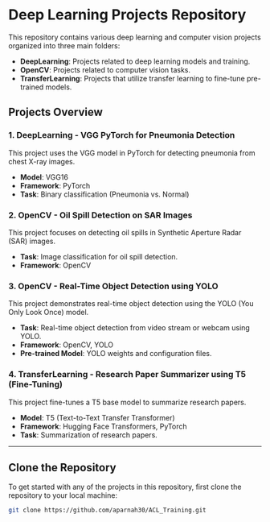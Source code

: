 # Deep Learning Projects Repository

This repository contains various deep learning and computer vision projects organized into three main folders:

- **DeepLearning**: Projects related to deep learning models and training.
- **OpenCV**: Projects related to computer vision tasks.
- **TransferLearning**: Projects that utilize transfer learning to fine-tune pre-trained models.

## Projects Overview

### 1. DeepLearning - **VGG PyTorch for Pneumonia Detection**
This project uses the VGG model in PyTorch for detecting pneumonia from chest X-ray images.

- **Model**: VGG16
- **Framework**: PyTorch
- **Task**: Binary classification (Pneumonia vs. Normal)

### 2. OpenCV - **Oil Spill Detection on SAR Images**
This project focuses on detecting oil spills in Synthetic Aperture Radar (SAR) images.

- **Task**: Image classification for oil spill detection.
- **Framework**: OpenCV

### 3. OpenCV - **Real-Time Object Detection using YOLO**
This project demonstrates real-time object detection using the YOLO (You Only Look Once) model.

- **Task**: Real-time object detection from video stream or webcam using YOLO.
- **Framework**: OpenCV, YOLO
- **Pre-trained Model**: YOLO weights and configuration files.

### 4. TransferLearning - **Research Paper Summarizer using T5 (Fine-Tuning)**
This project fine-tunes a T5 base model to summarize research papers.

- **Model**: T5 (Text-to-Text Transfer Transformer)
- **Framework**: Hugging Face Transformers, PyTorch
- **Task**: Summarization of research papers.

---

## Clone the Repository

To get started with any of the projects in this repository, first clone the repository to your local machine:

```bash
git clone https://github.com/aparnah30/ACL_Training.git
